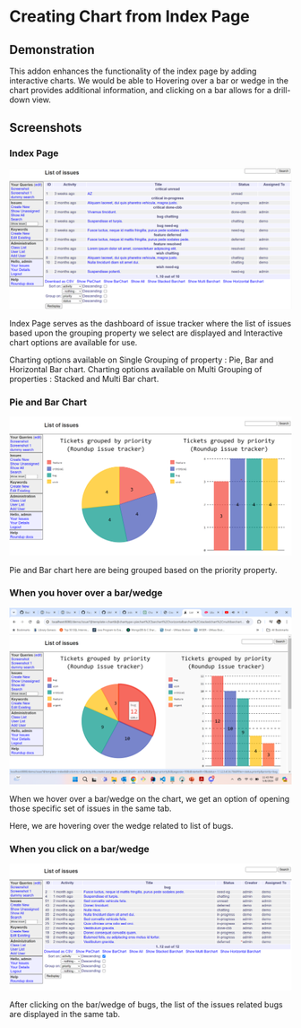# Creating Chart from Index Page

## Demonstration

This addon enhances the functionality of the index page by adding interactive charts. We would be able to  Hovering over a bar or wedge in the chart provides additional information, and clicking on a bar allows for a drill-down view.

## Screenshots

### Index Page

![Index Page of Tracker](<Index Page.png>)

Index Page serves as the dashboard of issue tracker where the list of issues based upon the grouping property we select are displayed and Interactive chart options are available for use.

Charting options available on Single Grouping of property : Pie, Bar and Horizontal Bar chart.
Charting options available on Multi Grouping of properties : Stacked and Multi Bar chart.

### Pie and Bar Chart

![alt text](<pie and bar chart.png>)

Pie and Bar chart here are being grouped based on the priority property.

### When you hover over a bar/wedge

![alt text](<drill down.png>)

When we hover over a bar/wedge on the chart, we get an option of opening those specific set of issues in the same tab.

Here, we are hovering over the wedge related to list of bugs.

### When you click on a bar/wedge

![alt text](<after clicking on bar or wedge.png>)

After clicking on the bar/wedge of bugs, the list of the issues related bugs are displayed in the same tab.



